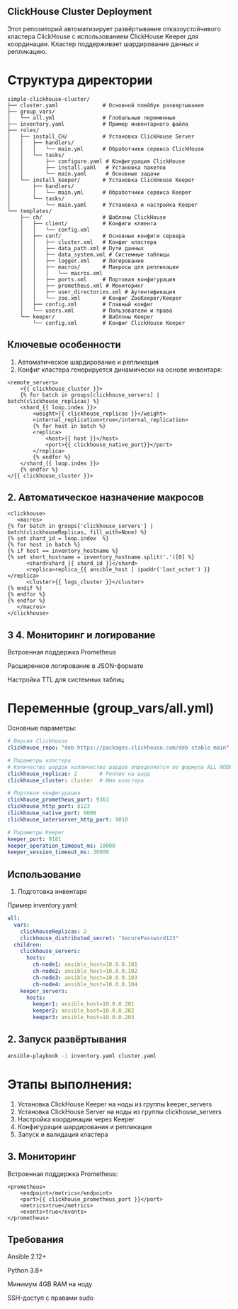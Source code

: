 ## ClickHouse Cluster Deployment
Этот репозиторий автоматизирует развёртывание отказоустойчивого кластера ClickHouse с использованием ClickHouse Keeper для координации. 
Кластер поддерживает шардирование данных и репликацию.

# Структура директории

```text
simple-clickhouse-cluster/
├── cluster.yaml              # Основной плейбук развертывания
├── group_vars/
│   └── all.yml               # Глобальные переменные
├── inventory.yaml            # Пример инвентарного файла
├── roles/
│   ├── install_CH/           # Установка ClickHouse Server
│   │   ├── handlers/
│   │   │   └── main.yml      # Обработчики сервиса ClickHouse
│   │   └── tasks/
│   │       ├── configure.yaml # Конфигурация ClickHouse
│   │       ├── install.yaml   # Установка пакетов
│   │       └── main.yaml      # Основные задачи
│   └── install_keeper/       # Установка ClickHouse Keeper
│       ├── handlers/
│       │   └── main.yml      # Обработчики сервиса Keeper
│       └── tasks/
│           └── main.yaml     # Установка и настройка Keeper
└── templates/
    ├── ch/                   # Шаблоны ClickHouse
    │   ├── client/           # Конфиги клиента
    │   │   └── config.xml
    │   ├── conf/             # Основные конфиги сервера
    │   │   ├── cluster.xml   # Конфиг кластера
    │   │   ├── data_path.xml # Пути данных
    │   │   ├── data_system.xml # Системные таблицы
    │   │   ├── logger.xml    # Логирование
    │   │   ├── macros/       # Макросы для репликации
    │   │   │   └── macros.xml
    │   │   ├── ports.xml     # Портовая конфигурация
    │   │   ├── prometheus.xml # Мониторинг
    │   │   ├── user_directories.xml # Аутентификация
    │   │   └── zoo.xml       # Конфиг ZooKeeper/Keeper
    │   ├── config.xml        # Главный конфиг
    │   └── users.xml         # Пользователи и права
    └── keeper/               # Шаблоны Keeper
        └── config.xml        # Конфиг ClickHouse Keeper
```

## Ключевые особенности

  1. Автоматическое шардирование и репликация
  2. Конфиг кластера генерируется динамически на основе инвентаря:
```jinja
<remote_servers>
    <{{ clickhouse_cluster }}>
    {% for batch in groups[clickhouse_servers] | batch(clickhouse_replicas) %}
    <shard_{{ loop.index }}>
        <weight>{{ clickhouse_replicas }}</weight>
        <internal_replication>true</internal_replication>
        {% for host in batch %}
        <replica>
            <host>{{ host }}</host>
            <port>{{ clickhouse_native_port}}</port>
        </replica>
        {% endfor %}
    </shard_{{ loop.index }}>
    {% endfor %}
</{{ clickhouse_cluster }}>
```

## 2. Автоматическое назначение макросов

```jinja
<clickhouse>
   <macros>
{% for batch in groups['clickhouse_servers'] | batch(clickhouseReplicas, fill_with=None) %}
{% set shard_id = loop.index  %}
{% for host in batch %}
{% if host == inventory_hostname %}
{% set short_hostname = inventory_hostname.split('.')[0] %}
      <shard>shard_{{ shard_id }}</shard>
      <replica>replica_{{ ansible_host | ipaddr('last_octet') }}</replica>
      <cluster>{{ logs_cluster }}</cluster>
{% endif %}
{% endfor %}
{% endfor %}
   </macros>
</clickhouse>
```
## 3 4. Мониторинг и логирование
   Встроенная поддержка Prometheus

   Расширенное логирование в JSON-формате

   Настройка TTL для системных таблиц

# Переменные (group_vars/all.yml)

Основные параметры:

```yaml
# Версия ClickHouse
clickhouse_repo: "deb https://packages.clickhouse.com/deb stable main"

# Параметры кластера
# Количество шардов колличество шардов определяется по формула ALL NODES/clickhouse_replicas
clickhouse_replicas: 2       # Реплик на шард
clickhouse_cluster: cluster  # Имя кластера

# Портовая конфигурация
clickhouse_prometheus_port: 9363
clickhouse_http_port: 8123
clickhouse_native_port: 9000
clickhouse_interserver_http_port: 9010

# Параметры Keeper
keeper_port: 9181
keeper_operation_timeout_ms: 10000
keeper_session_timeout_ms: 30000
```

## Использование

1. Подготовка инвентаря
   
Пример inventory.yaml:

```yaml
all:
  vars:
    clickhouseReplicas: 2
    clickhouse_distributed_secret: "SecurePassword123"
  children:
    clickhouse_servers:
      hosts:
        ch-node1: ansible_host=10.0.0.101
        ch-node2: ansible_host=10.0.0.102
        ch-node3: ansible_host=10.0.0.103
        ch-node4: ansible_host=10.0.0.104
    keeper_servers:
      hosts:
        keeper1: ansible_host=10.0.0.201
        keeper2: ansible_host=10.0.0.202
        keeper3: ansible_host=10.0.0.203
```

## 2. Запуск развёртывания

```bash
ansible-playbook -i inventory.yaml cluster.yaml
```

# Этапы выполнения:
   1. Установка ClickHouse Keeper на ноды из группы keeper_servers
   2. Установка ClickHouse Server на ноды из группы clickhouse_servers
   3. Настройка координации через Keeper
   4. Конфигурация шардирования и репликации
   5. Запуск и валидация кластера

## 3. Мониторинг
Встроенная поддержка Prometheus:
```jinja
<prometheus>
    <endpoint>/metrics</endpoint>
    <port>{{ clickhouse_prometheus_port }}</port>
    <metrics>true</metrics>
    <events>true</events>
</prometheus>
```


## Требования

Ansible 2.12+

Python 3.8+

Минимум 4GB RAM на ноду

SSH-доступ с правами sudo
    
    
